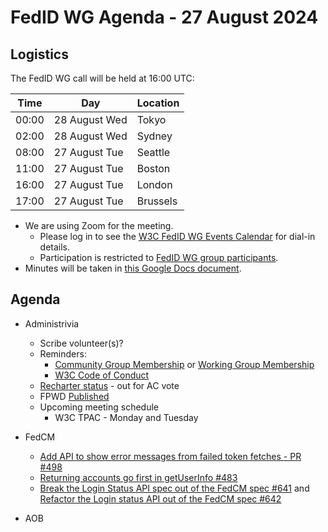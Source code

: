 # FedID WG Agenda - 27 August 2024

## Logistics

The FedID WG call will be held at 16:00 UTC:

| Time         | Day    | Location      |
| ------------ | ------ | ------------- |
| 00:00 | 28 August Wed | Tokyo         |
| 02:00 | 28 August Wed | Sydney        |
| 08:00 | 27 August Tue | Seattle       |
| 11:00 | 27 August Tue | Boston        |
| 16:00 | 27 August Tue | London        |
| 17:00 | 27 August Tue | Brussels      |


* We are using Zoom for the meeting.
    * Please log in to see the [W3C FedID WG Events Calendar](https://www.w3.org/groups/wg/fedid/calendar/) for dial-in details. 
    * Participation is restricted to [FedID WG group participants](https://www.w3.org/groups/wg/fedid/participants/).
* Minutes will be taken in [this Google Docs document](https://docs.google.com/document/d/1sXG7AdDO61nMSyO9Z3eic5aCTyRfJmwmKGl4yrNrL0k/edit).


## Agenda

* Administrivia
  * Scribe volunteer(s)?
  * Reminders: 
     * [Community Group Membership](https://www.w3.org/community/fed-id/) or [Working Group Membership](https://www.w3.org/groups/wg/fedid/)
     * [W3C Code of Conduct](https://www.w3.org/policies/code-of-conduct/)
  * [Recharter status](https://www.w3.org/2024/07/wg-fedid-charter.html) - out for AC vote
  * FPWD [Published](https://www.w3.org/TR/fedcm/)
  * Upcoming meeting schedule
     * W3C TPAC - Monday and Tuesday
 
* FedCM
  * [Add API to show error messages from failed token fetches - PR #498](https://github.com/w3c-fedid/FedCM/pull/498)
  * [Returning accounts go first in getUserInfo #483](https://github.com/w3c-fedid/FedCM/pull/483)
  * [Break the Login Status API spec out of the FedCM spec #641](https://github.com/w3c-fedid/FedCM/issues/641) and [Refactor the Login status API out of the FedCM spec #642](https://github.com/w3c-fedid/FedCM/pull/642)

* AOB
 
